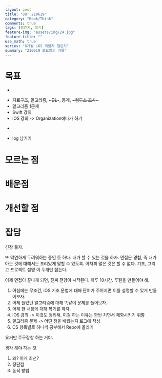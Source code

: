 ```yaml
---
layout: post
title: "08: 210619"
category: "Book/Think"
comments: true
tags: [챌린지, 일기]
feature-img: "assets/img/24.jpg"
feature-title: ""
use_math: true
series: "6개월 iOS 개발자 챌린지"
summary: "210619 토요일의 기록"
---
```




# 목표
* ~~~자소서 작성~~~
* 자료구조, 알고리즘, ~~~DL~~~, 통계, ~~~컴투스 조사~~~
* 알고리즘 1문제
* Swift 강의
* iOS 강의 -> Organization에다가 하기
* ~~~1일 1commit~~~
* log 남기기


# 모르는 점




# 배운점




# 개선할 점



# 잡담


긴장 풀자.

또 막연하게 두려워하는 중인 듯 하다. 내가 할 수 있는 것을 하자. 면접은 경험, 즉 내가 아는 것에 대해서는 조리있게 말할 수 있도록. 어차피 많은 것은 할 수 없다. 기초, 그리고 프로젝트 설명 이 두개만 잡는다.

이제 면접이 끝나게 되면, 진짜 전향이 시작된다. 하루 10시간. 루틴을 만들어야 해. 

1. 아침에는 무조건, iOS 기초 문법에 대해 단어가 주어지면 이를 설명할 수 있게 만들어보자.
2. 어제 풀었던 알고리즘에 대해 똑같이 문제를 풀어보자.
3. 어제 한 내용에 대해 복기를 하자.
4. iOS 강의 -> 이것도 정리해, 이걸 하는 이유는 한번 치면서 체화시키기 위함
5. 알고리즘 문제 -> 어떤 점을 배웠는지 로그에 작성
6. CS 항목별로 하나씩 공부해서 Repo에 올리기

요거만 주구장창 하는 거야.

생각 해야 하는 것.

1. 왜? 이게 최선?
2. 장단점
3. 동작 방법